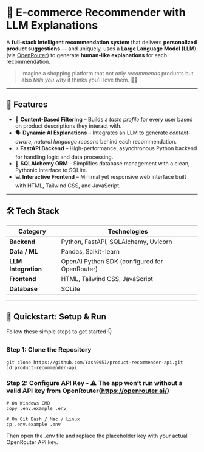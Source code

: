 # 🤖 E-commerce Recommender with LLM Explanations

A **full-stack intelligent recommendation system** that delivers **personalized product suggestions** — and uniquely, uses a **Large Language Model (LLM)** (via [OpenRouter](https://openrouter.ai)) to generate **human-like explanations** for each recommendation.  

> Imagine a shopping platform that not only *recommends* products but also *tells you why* it thinks you’ll love them. 💬✨

---

## 🌟 Features

- 🧠 **Content-Based Filtering** – Builds a *taste profile* for every user based on product descriptions they interact with.  
- 🗣️ **Dynamic AI Explanations** – Integrates an LLM to generate *context-aware, natural language reasons* behind each recommendation.  
- ⚡ **FastAPI Backend** – High-performance, asynchronous Python backend for handling logic and data processing.  
- 🧱 **SQLAlchemy ORM** – Simplifies database management with a clean, Pythonic interface to SQLite.  
- 💻 **Interactive Frontend** – Minimal yet responsive web interface built with HTML, Tailwind CSS, and JavaScript.  

---

## 🛠️ Tech Stack

| Category | Technologies |
|-----------|---------------|
| **Backend** | Python, FastAPI, SQLAlchemy, Uvicorn |
| **Data / ML** | Pandas, Scikit-learn |
| **LLM Integration** | OpenAI Python SDK (configured for OpenRouter) |
| **Frontend** | HTML, Tailwind CSS, JavaScript |
| **Database** | SQLite |

---

## 🚀 Quickstart: Setup & Run

Follow these simple steps to get started 👇  

### **Step 1: Clone the Repository**
```
git clone https://github.com/Yash0951/product-recommender-api.git
cd product-recommender-api
```
### **Step 2: Configure API Key - ⚠️ The app won’t run without a valid API key from OpenRouter(https://openrouter.ai/)**
```
# On Windows CMD
copy .env.example .env

# On Git Bash / Mac / Linux
cp .env.example .env
```
Then open the .env file and replace the placeholder key with your actual OpenRouter API key.

